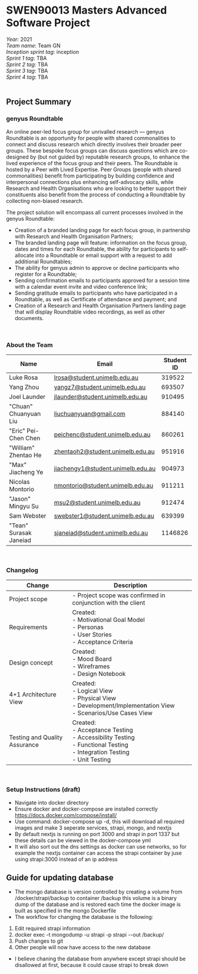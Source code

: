 # SWEN90013 Masters Advanced Software Project<br />

*Year:* 2021<br />
*Team name*: Team GN<br />
*Inception sprint tag*: inception<br />
*Sprint 1 tag*: TBA<br />
*Sprint 2 tag*: TBA<br />
*Sprint 3 tag*: TBA<br />
*Sprint 4 tag*: TBA<br /><br />

## Project Summary

### genyus Roundtable

An online peer-led focus group for unrivalled research — genyus Roundtable is an opportunity for people with shared commonalities to connect and discuss research which directly involves their broader peer groups. These bespoke focus groups can discuss questions which are co-designed by (but not guided by) reputable research groups, to enhance the lived experience of the focus group and their peers. The Roundtable is hosted by a Peer with Lived Expertise.
Peer Groups (people with shared commonalities) benefit from participating by building confidence and interpersonal connections plus enhancing self-advocacy skills, while Research and Health Organisations who are looking to better support their constituents also benefit from the process of conducting a Roundtable by collecting non-biased research.

The project solution will encompass all current processes involved in the genyus Roundtable:

- Creation of a branded landing page for each focus group, in partnership with Research and Health Organisation Partners;
- The branded landing page will feature: information on the focus group, dates and times for each Roundtable, the ability for participants to self-allocate into a Roundtable or email support with a request to add additional Roundtables;
- The ability for genyus admin to approve or decline participants who register for a Roundtable;
- Sending confirmation emails to participants approved for a session time with a calendar event invite and video conference link;
- Sending gratitude emails to participants who have participated in a Roundtable, as well as Certificate of attendance and payment; and 
- Creation of a Research and Health Organisation Partners landing page that will display Roundtable video recordings, as well as other documents.

<br />

### About the Team

| Name | Email | Student ID |
| - | - | - |
| Luke Rosa | lrosa@student.unimelb.edu.au | 319522 |
| Yang Zhou | yangz7@student.unimelb.edu.au | 693507 |
| Joel Launder | jlaunder@student.unimelb.edu.au | 910495 |
| "Chuan" Chuanyuan Liu | liuchuanyuan@gmail.com | 884140 |
| "Eric" Pei-Chen Chen | peichenc@student.unimelb.edu.au | 860261 |
| "William" Zhentao He | zhentaoh2@student.unimelb.edu.au | 951916 |
| "Max" Jiacheng Ye | jiachengy1@student.unimelb.edu.au | 904973 |
| Nicolas Montorio | nmontorio@student.unimelb.edu.au | 911211 |
| "Jason" Mingyu Su | msu2@student.unimelb.edu.au | 912474 |
| Sam Webster | swebster1@student.unimelb.edu.au | 639399 |
| "Tean" Surasak Janeiad | sjaneiad@student.unimelb.edu.au | 1146826 |

<br />

### Changelog

| Change | Description |
| - | - |
| Project scope | - Project scope was confirmed in conjunction with the client
| Requirements | Created:<br/>- Motivational Goal Model<br/>- Personas<br/>- User Stories<br/>- Acceptance Criteria<br/>
| Design concept | Created:<br/>- Mood Board<br/>- Wireframes<br/>- Design Notebook<br/>|
| 4+1 Architecture View | Created:<br/>- Logical View<br/>- Physical View<br/>- Development/Implementation View<br/>- Scenarios/Use Cases View<br/>
| Testing and Quality Assurance | Created:<br/>- Acceptance Testing<br/>- Accessibility Testing<br/>- Functional Testing<br/>- Integration Testing<br/>- Unit Testing |

<br />

### Setup Instructions (draft)

- Navigate into docker directory
- Ensure docker and docker-compose are installed correctly <https://docs.docker.com/compose/install/>
- Use command: docker-compose up -d, this will download all required images and make 3 seperate services, strapi, mongo, and nextjs
- By default nextjs is running on port 3000 and strapi in port 1337 but these details can be viewed in the docker-compose yml
- It will also sort out the dns settings as docker can use networks, so for example the nextjs container can access the strapi container by juse using strapi:3000 instead of an ip address

## Guide for updating database

- The mongo database is version controlled by creating a volume from <git root dir>/docker/strapi/backup to container /backup this volume is a binary dump of the database and is restored each time the docker image is built as specified in the mongo Dockerfile
- The workflow for changing the database is the following:

1. Edit required strapi information
2. docker exec -t <container hash> mongodump -u strapi -p strapi --out /backup/
3. Push changes to git
4. Other people will now have access to the new database

- I believe chaning the database from anywhere except strapi should be disallowed at first, because it could cause strapi to break down
